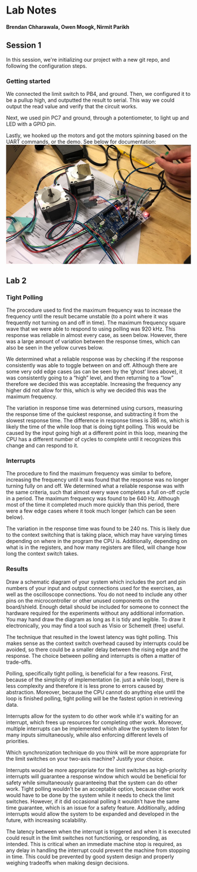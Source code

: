 # Lab Notes

#### Brendan Chharawala, Owen Moogk, Nirmit Parikh

## Session 1

In this session, we're initializing our project with a new git repo, and following the configuration steps.

### Getting started
We connected the limit switch to PB4, and ground. Then, we configured it to be a pullup high, and outputted the result to serial. This way we could output the read value and verify that the circuit works.

Next, we used pin PC7 and ground, through a potentiometer, to light up and LED with a GPIO pin.

Lastly, we hooked up the motors and got the motors spinning based on the UART commands, or the demo. See below for documentation:
![alt text](readme-images/image.png)


## Lab 2

### Tight Polling
The procedure used to find the maximum frequency was to increase the frequency until the result became unstable (to a point where it was frequently not turning on and off in time). The maximum frequency square wave that we were able to respond to using polling was 920 kHz. This response was reliable in almost every case, as seen below. However, there was a large amount of variation between the response times, which can also be seen in the yellow curves below.

We determined what a reliable response was by checking if the response consistently was able to toggle between on and off. Although there are some very odd edge cases (as can be seen by the ‘ghost’ lines above), it was consistently going to a “high” level, and then returning to a “low” therefore we decided this was acceptable. Increasing the frequency any higher did not allow for this, which is why we decided this was the maximum frequency.

The variation in response time was determined using cursors, measuring the response time of the quickest response, and subtracting it from the slowest response time. The difference in response times is 386 ns, which is likely the time of the while loop that is doing tight polling. This would be caused by the input going high at a different point in this loop, meaning the CPU has a different number of cycles to complete until it recognizes this change and can respond to it.

### Interrupts
The procedure to find the maximum frequency was similar to before, increasing the frequency until it was found that the response was no longer turning fully on and off. We determined what a reliable response was with the same criteria, such that almost every wave completes a full on-off cycle in a period. The maximum frequency was found to be 640 Hz. Although most of the time it completed much more quickly than this period, there were a few edge cases where it took much longer (which can be seen below).


The variation in the response time was found to be 240 ns. This is likely due to the context switching that is taking place, which may have varying times depending on where in the program the CPU is. Additionally, depending on what is in the registers, and how many registers are filled, will change how long the context switch takes.

### Results
Draw a schematic diagram of your system which includes the port and pin numbers of your input and output connections used for the exercises, as well as the oscilloscope connections. You do not need to include any other pins on the microcontroller or other unused components on the board/shield. Enough detail should be included for someone to connect the hardware required for the experiments without any additional information. You may hand draw the diagram as long as it is tidy and legible. To draw it electronically, you may find a tool such as Visio or SchemeIt (free) useful.

The technique that resulted in the lowest latency was tight polling. This makes sense as the context switch overhead caused by interrupts could be avoided, so there could be a smaller delay between the rising edge and the response.
The choice between polling and interrupts is often a matter of trade-offs. 

Polling, specifically tight polling, is beneficial for a few reasons. First, because of the simplicity of implementation (ie. just a while loop), there is less complexity and therefore it is less prone to errors caused by abstraction. Moreover, because the CPU cannot do anything else until the loop is finished polling, tight polling will be the fastest option in retrieving data.

Interrupts allow for the system to do other work while it's waiting for an interrupt, which frees up resources for completing other work. Moreover, multiple interrupts can be implemented which allow the system to listen for many inputs simultaneously, while also enforcing different levels of priorities.

Which synchronization technique do you think will be more appropriate for the limit switches on your two-axis machine? Justify your choice.

Interrupts would be more appropriate for the limit switches as high-priority interrupts will guarantee a response window which would be beneficial for safety while simultaneously guaranteeing that the system can do other work. Tight polling wouldn’t be an acceptable option, because other work would have to be done by the system while it needs to check the limit switches. However, if it did occasional polling it wouldn’t have the same time guarantee, which is an issue for a safety feature. Additionally, adding interrupts would allow the system to be expanded and developed in the future, with increasing scalability.

The latency between when the interrupt is triggered and when it is executed could result in the limit switches not functioning, or responding, as intended. This is critical when an immediate machine stop is required, as any delay in handling the interrupt could prevent the machine from stopping in time. This could be prevented by good system design and properly weighing tradeoffs when making design decisions.
